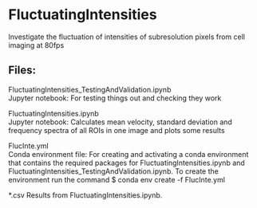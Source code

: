 # FluctuatingIntensities
Investigate the fluctuation of intensities of subresolution pixels from cell imaging at 80fps

## Files:
FluctuatingIntensities_TestingAndValidation.ipynb  
Jupyter notebook: For testing things out and checking they work  

FluctuatingIntensities.ipynb  
Jupyter notebook: Calculates mean velocity, standard deviation and frequency spectra of all ROIs in one image and plots some results  

FlucInte.yml  
Conda environment file: For creating and activating a conda environment that contains the required packages for FluctuatingIntensities.ipynb and FluctuatingIntensities_TestingAndValidation.ipynb. To create the environment run the command
$ conda env create -f FlucInte.yml  

*.csv
Results from FluctuatingIntensities.ipynb.
